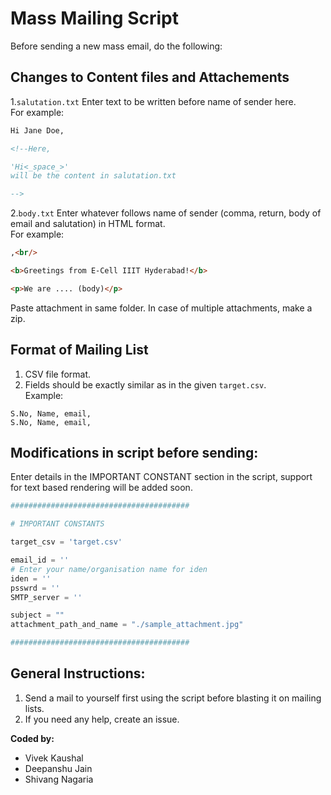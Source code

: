 # Mass Mailing Script

Before sending a new mass email, do the following:

## Changes to Content files and Attachements

1.```salutation.txt``` Enter text to be written before name of sender here.  
For example:
```html
Hi Jane Doe,

<!--Here, 

'Hi<_space_>' 
will be the content in salutation.txt

--> 
```

2.```body.txt``` Enter whatever follows name of sender (comma, return, body of email and salutation) in HTML format.  
For example:
```html
,<br/>

<b>Greetings from E-Cell IIIT Hyderabad!</b>

<p>We are .... (body)</p>
```

Paste attachment in same folder. In case of multiple attachments, make a zip.

## Format of Mailing List

1. CSV file format.
2. Fields should be exactly similar as in the given ```target.csv```.  
Example: 
```
S.No, Name, email,
S.No, Name, email,
```

## Modifications in script before sending:

Enter details in the IMPORTANT CONSTANT section in the script, support for text based rendering will be added soon.

```python
########################################

# IMPORTANT CONSTANTS

target_csv = 'target.csv'

email_id = ''
# Enter your name/organisation name for iden
iden = ''
psswrd = ''
SMTP_server = ''

subject = ""
attachment_path_and_name = "./sample_attachment.jpg"

########################################

```

## General Instructions:

1. Send a mail to yourself first using the script before blasting it on mailing lists.
3. If you need any help, create an issue.

**Coded by:**
- Vivek Kaushal
- Deepanshu Jain
- Shivang Nagaria